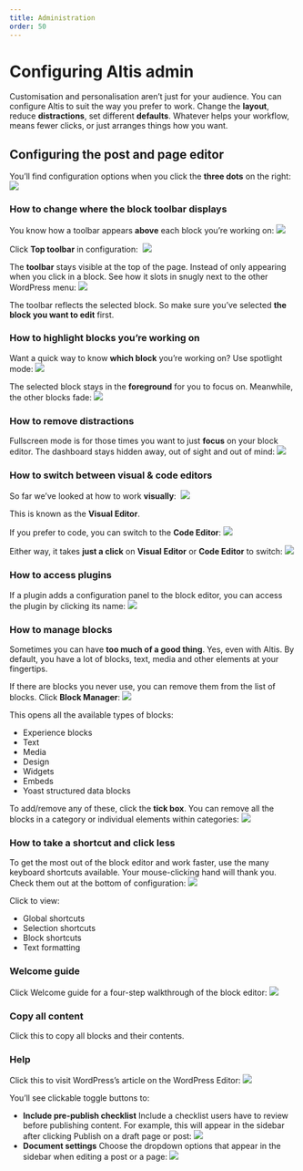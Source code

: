 ```yaml
---
title: Administration
order: 50
---
```


# Configuring Altis admin

Customisation and personalisation aren’t just for your audience. You can configure Altis to suit the way you prefer to work. Change the **layout**, reduce **distractions**, set different **defaults**. Whatever helps your workflow, means fewer clicks, or just arranges things how you want.

## Configuring the post and page editor

You’ll find configuration options when you click the **three dots** on the right:
![](../assets/configuration-image19.png)

### How to change where the block toolbar displays

You know how a toolbar appears **above** each block you’re working on:
![](../assets/configuration-image28.png)

Click **Top toolbar** in configuration: 
![](../assets/configuration-image15.png)

The **toolbar** stays visible at the top of the page. Instead of only appearing when you click in a block. See how it slots in snugly next to the other WordPress menu:
![](../assets/configuration-image1.png)

The toolbar reflects the selected block. So make sure you’ve selected **the block you want to edit** first. 

### How to highlight blocks you’re working on

Want a quick way to know **which block** you’re working on? Use spotlight mode:
![](../assets/configuration-image21.png)

The selected block stays in the **foreground** for you to focus on. Meanwhile, the other blocks fade:
![](../assets/configuration-image2.png)

### How to remove distractions 

Fullscreen mode is for those times you want to just **focus** on your block editor. The dashboard stays hidden away, out of sight and out of mind:
![](../assets/configuration-image25.png)

### How to switch between visual & code editors

So far we’ve looked at how to work **visually**: 
![](../assets/configuration-image17.png)

This is known as the **Visual Editor**. 

If you prefer to code, you can switch to the **Code Editor**:
![](../assets/configuration-image12.png)

Either way, it takes **just a click** on **Visual Editor** or **Code Editor** to switch:
![](../assets/configuration-image13.png)

### How to access plugins

If a plugin adds a configuration panel to the block editor, you can access the plugin by clicking its name:
![](../assets/configuration-image22.png)

### How to manage blocks

Sometimes you can have **too much of a good thing**. Yes, even with Altis. By default, you have a lot of blocks, text, media and other elements at your fingertips. 

If there are blocks you never use, you can remove them from the list of blocks. Click **Block Manager**:
![](../assets/configuration-image23.png)

This opens all the available types of blocks:

- Experience blocks
- Text
- Media
- Design
- Widgets
- Embeds
- Yoast structured data blocks

To add/remove any of these, click the **tick box**. You can remove all the blocks in a category or individual elements within categories:
![](../assets/configuration-image29.png)

### How to take a shortcut and click less

To get the most out of the block editor and work faster, use the many keyboard shortcuts available. Your mouse-clicking hand will thank you. Check them out at the bottom of configuration:
![](../assets/configuration-image23.png)

Click to view:

- Global shortcuts
- Selection shortcuts
- Block shortcuts
- Text formatting

### Welcome guide

Click Welcome guide for a four-step walkthrough of the block editor:
![](../assets/configuration-image18.png)

### Copy all content

Click this to copy all blocks and their contents. 

### Help

Click this to visit WordPress’s article on the WordPress Editor:
![](../assets/configuration-image20.png)

You’ll see clickable toggle buttons to:

- **Include pre-publish checklist**
    Include a checklist users have to review before publishing content. For example, this will appear in the sidebar after clicking Publish on a draft page or post:
    ![](../assets/configuration-image24.png)
- **Document settings**
    Choose the dropdown options that appear in the sidebar when editing a post or a page:
	![](../assets/configuration-image8.png)
